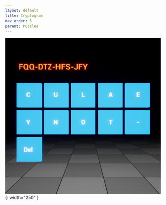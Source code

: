 ```yaml
---
layout: default
title: Cryptogram
nav_order: 5
parent: Puzzles
---
```


![](../../assets/images/cryptogram.png){: width="250" }
